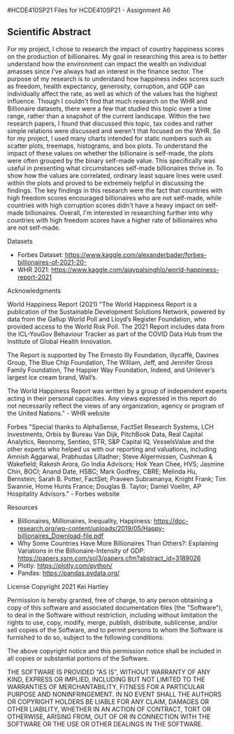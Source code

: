 #HCDE410SP21
Files for HCDE410SP21 - Assignment A6

Scientific Abstract
-------------------------
For my project, I chose to research the impact of country happiness scores on the production of billionaires. My goal in researching this area is to better understand how the environment can impact the wealth an individual amasses since I've always had an interest in the finance sector. The purpose of my research is to understand how happiness index scores such as freedom, health expectancy, generosity, corruption, and GDP can individually affect the rate, as well as which of the values has the highest influence. Though I couldn't find that much research on the WHR and Billionaire datasets, there were a few that studied this topic over a time range, rather than a snapshot of the current landscape. Within the two research papers, I found that discussed this topic, tax codes and rather simple relations were discussed and weren't that focused on the WHR. So for my project, I used many charts intended for static numbers such as scatter plots, treemaps, histograms, and box plots. To understand the impact of these values on whether the billionaire is self-made, the plots were often grouped by the binary self-made value. This specifically was useful in presenting what circumstances self-made billionaires thrive in. To show how the values are correlated, ordinary least square lines were used within the plots and proved to be extremely helpful in discussing the findings. The key findings in this research were the fact that countries with high freedom scores encouraged billionaires who are not self-made, while countries with high corruption scores didn't have a heavy impact on self-made billionaires. Overall, I'm interested in researching further into why countries with high freedom scores have a higher rate of billionaires who are not self-made. 


Datasets
- Forbes Dataset: https://www.kaggle.com/alexanderbader/forbes-billionaires-of-2021-20- 
- WHR 2021: https://www.kaggle.com/ajaypalsinghlo/world-happiness-report-2021

Acknowledgments

World Happiness Report (2021)
"The World Happiness Report is a publication of the Sustainable Development Solutions Network, powered by data from the Gallup World Poll and Lloyd’s Register Foundation, who provided access to the World Risk Poll. The 2021 Report includes data from the ICL-YouGov Behaviour Tracker as part of the COVID Data Hub from the Institute of Global Health Innovation.

The Report is supported by The Ernesto Illy Foundation, illycaffè, Davines Group, The Blue Chip Foundation, The William, Jeff, and Jennifer Gross Family Foundation, The Happier Way Foundation, Indeed, and Unilever’s largest ice cream brand, Wall’s.

The World Happiness Report was written by a group of independent experts acting in their personal capacities. Any views expressed in this report do not necessarily reflect the views of any organization, agency or program of the United Nations." -  WHR website

Forbes
"Special thanks to AlphaSense, FactSet Research Systems, LCH Investments, Orbis by Bureau Van Dijk, PitchBook Data, Real Capital Analytics, Reonomy, Sentieo, STR, S&P Capital IQ, VesselsValue and the other experts who helped us with our reporting and valuations, including Amnish Aggarwal, Prabhudas Lilladher; Steve Algermissen, Cushman & Wakefield; Rakesh Arora, Go India Advisors; Hok Yean Chee, HVS; Jasmine Chin, BOCI; Anand Date, HSBC; Mark Godfrey, CBRE; Melinda Hu, Bernstein; Sarah B. Potter, FactSet; Praveen Subramanya, Knight Frank; Tim Swannie, Home Hunts France; Douglas B. Taylor; Daniel Voellm, AP Hospitality Advisors." - Forbes website

Resources
- Billionaires, Millionaires, Inequality, Happiness: https://doc-research.org/wp-content/uploads/2019/05/Happy-billionaires_Download-file.pdf
- Why Some Countries Have More Billionaires Than Others?: Explaining Variations in the Billionaire-Intensity of GDP: https://papers.ssrn.com/sol3/papers.cfm?abstract_id=3189026
- Plotly: https://plotly.com/python/
- Pandas: https://pandas.pydata.org/


License
Copyright 2021 Kei Hartley

Permission is hereby granted, free of charge, to any person obtaining a copy of this software and associated documentation files (the "Software"), to deal in the Software without restriction, including without limitation the rights to use, copy, modify, merge, publish, distribute, sublicense, and/or sell copies of the Software, and to permit persons to whom the Software is furnished to do so, subject to the following conditions:

The above copyright notice and this permission notice shall be included in all copies or substantial portions of the Software.

THE SOFTWARE IS PROVIDED "AS IS", WITHOUT WARRANTY OF ANY KIND, EXPRESS OR IMPLIED, INCLUDING BUT NOT LIMITED TO THE WARRANTIES OF MERCHANTABILITY, FITNESS FOR A PARTICULAR PURPOSE AND NONINFRINGEMENT. IN NO EVENT SHALL THE AUTHORS OR COPYRIGHT HOLDERS BE LIABLE FOR ANY CLAIM, DAMAGES OR OTHER LIABILITY, WHETHER IN AN ACTION OF CONTRACT, TORT OR OTHERWISE, ARISING FROM, OUT OF OR IN CONNECTION WITH THE SOFTWARE OR THE USE OR OTHER DEALINGS IN THE SOFTWARE.
